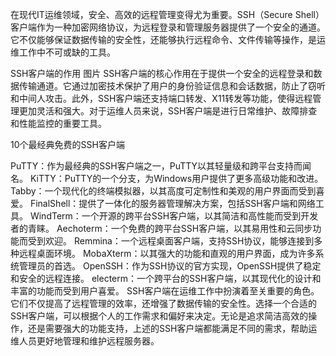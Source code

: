 在现代IT运维领域，安全、高效的远程管理变得尤为重要。SSH（Secure Shell）客户端作为一种加密网络协议，为远程登录和管理服务器提供了一个安全的通道。它不仅能够保证数据传输的安全性，还能够执行远程命令、文件传输等操作，是运维工作中不可或缺的工具。

SSH客户端的作用
图片
SSH客户端的核心作用在于提供一个安全的远程登录和数据传输通道。它通过加密技术保护了用户的身份验证信息和会话数据，防止了窃听和中间人攻击。此外，SSH客户端还支持端口转发、X11转发等功能，使得远程管理更加灵活和强大。对于运维人员来说，SSH客户端是进行日常维护、故障排查和性能监控的重要工具。

10个最经典免费的SSH客户端

PuTTY：作为最经典的SSH客户端之一，PuTTY以其轻量级和跨平台支持而闻名。
KiTTY：PuTTY的一个分支，为Windows用户提供了更多高级功能和改进。
Tabby：一个现代化的终端模拟器，以其高度可定制性和美观的用户界面而受到喜爱。
FinalShell：提供了一体化的服务器管理解决方案，包括SSH客户端和网络工具。
WindTerm：一个开源的跨平台SSH客户端，以其简洁和高性能而受到开发者的青睐。
Aechoterm：一个免费的跨平台SSH客户端，以其易用性和云同步功能而受到欢迎。
Remmina：一个远程桌面客户端，支持SSH协议，能够连接到多种远程桌面环境。
MobaXterm：以其强大的功能和直观的用户界面，成为许多系统管理员的首选。
OpenSSH：作为SSH协议的官方实现，OpenSSH提供了稳定和安全的远程连接。
electerm：一个跨平台的SSH客户端，以其现代化的设计和丰富的功能而受到用户喜爱。
SSH客户端在运维工作中扮演着至关重要的角色。它们不仅提高了远程管理的效率，还增强了数据传输的安全性。选择一个合适的SSH客户端，可以根据个人的工作需求和偏好来决定。无论是追求简洁高效的操作，还是需要强大的功能支持，上述的SSH客户端都能满足不同的需求，帮助运维人员更好地管理和维护远程服务器。